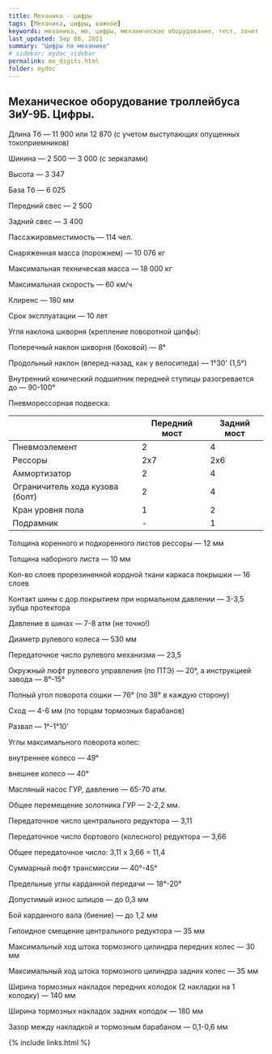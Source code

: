 ```yaml
---
title: Механика - цифры
tags: [Механика, цифры, важное]
keywords: механика, мо, цифры, механическое оборудование, тест, зачет
last_updated: Sep 08, 2021
summary: "Цифры по механике"
# sidebar: mydoc_sidebar
permalink: mo_digits.html
folder: mydoc
---
```


## Механическое оборудование троллейбуса ЗиУ-9Б. Цифры.

Длина Тб — 11 900 или 12 870 (с учетом выступающих опущенных токоприемников)

Шинина — 2 500 — 3 000 (с зеркалами)

Высота — 3 347

База Тб — 6 025

Передний свес — 2 500

Задний свес — 3 400

Пассажировместимость — 114 чел.

Снаряженная масса (порожнем) — 10 076 кг

Максимальная техническая масса — 18 000 кг

Максимальная скорость — 60 км/ч

Клиренс — 180 мм

Срок эксплуатации — 10 лет

Угля наклона шкворня (крепление поворотной цапфы):

Поперечный наклон шкворня (боковой) — 8°

Продольный наклон (вперед-назад, как у велосипеда) — 1°30' (1,5°)

Внутренний конический подшипник передней ступицы разогревается до — 90-100°

Пневморессорная подвеска:

|                                 | Передний мост | Задний мост |
| ------------------------------- | ------------- | ----------- |
| Пневмоэлемент                   | 2             | 4           |
| Рессоры                         | 2х7           | 2х6         |
| Аммортизатор                    | 2             | 4           |
| Ограничитель хода кузова (болт) | 2             | 4           |
| Кран уровня пола                | 1             | 2           |
| Подрамник                       | -             | 1           |


Толщина коренного и подкоренного листов рессоры — 12 мм

Толщина наборного листа — 10 мм

Кол-во слоев прорезиненной кордной ткани каркаса покрышки — 16 слоев

Контакт шины с дор.покрытием при нормальном давлении — 3-3,5 зубца протектора

Давление в шинах — 7-8 атм (не точно!)

Диаметр рулевого колеса — 530 мм

Передаточное число рулевого механизма — 23,5

Окружный люфт рулевого управления (по ПТЭ) — 20°, а инструкцией завода — 8°-15°

Полный угол поворота сошки — 76° (по 38° в каждую сторону)

Сход — 4-6 мм (по торцам тормозных барабанов)

Развал — 1°-1°10'

Углы максимального поворота колес:

внутреннее колесо — 49°

внешнее колесо — 40°

Масляный насос ГУР, давление — 65-70 атм.

Общее перемещение золотника ГУР — 2-2,2 мм.

Передаточное число центрального редуктора — 3,11

Передаточное число бортового (колесного) редуктора — 3,66

Общее передаточное число: 3,11 х 3,66 = 11,4

Суммарный люфт трансмиссии — 40°-45°

Предельные углы карданной передачи — 18°-20°

Допустимый износ шлицов — до 0,3 мм

Бой карданного вала (биение) — до 1,2 мм

Гипоидное смещение центрального редуктора — 35 мм

Максимальный ход штока тормозного цилиндра передних колес — 30 мм

Максимальный ход штока тормозного цилиндра задних колес — 35 мм

Ширина тормозных накладок передних колодок (2 накладки на 1 колодку) — 140 мм

Ширина тормозных накладок задних колодок — 180 мм

Зазор между накладкой и тормозным барабаном — 0,1-0,6 мм


{% include links.html %}
